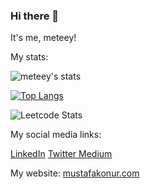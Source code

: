 ### Hi there 👋
It's me, meteey!

My stats:

![meteey's stats](https://github-readme-stats.vercel.app/api?username=Meteey&show_icons=true&theme=radical)

[![Top Langs](https://github-readme-stats.vercel.app/api/top-langs/?username=Meteey&layout=compact)](https://github.com/Meteey)

![Leetcode Stats](https://leetcard.jacoblin.cool/meteey)

My social media links:

<a href="https://www.linkedin.com/in/mustafa-konur-071ab1252">LinkedIn</a>
<a href="https://www.twitter.com/mustafakameteey">Twitter </a>
<a href="https://medium.com/@meteey">Medium </a>

My website:
<a href ="https://www.mustafakonur.com">mustafakonur.com</a>

